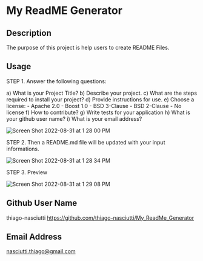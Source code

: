 # My ReadME Generator 

## Description
The purpose of this project is help users to create README Files.

## Usage

STEP 1. Answer the following questions:

a)  What is your Project Title?
b)  Describe your project.
c)  What are the steps required to install your project?
d)  Provide instructions for use.
e)  Choose a license:
    - Apache 2.0
    - Boost 1.0
    - BSD 3-Clause
    - BSD 2-Clause
    - No license
f)  How to contribute?
g)  Write tests for your application
h)  What is your github user name?
i)  What is your email address?

![Screen Shot 2022-08-31 at 1 28 00 PM](https://user-images.githubusercontent.com/108194923/187741756-bdf937de-637e-4260-8280-890c61386057.png)

STEP 2. Then a README.md file will be updated with your input informations.

![Screen Shot 2022-08-31 at 1 28 34 PM](https://user-images.githubusercontent.com/108194923/187741855-935dd640-4a28-4714-9174-303a23d5ada8.png)

STEP 3. Preview

![Screen Shot 2022-08-31 at 1 29 08 PM](https://user-images.githubusercontent.com/108194923/187741948-572cb0c0-deed-431f-aa3c-e1bb521431b2.png)

## Github User Name
thiago-nasciutti
https://github.com/thiago-nasciutti/My_ReadMe_Generator

## Email Address

nasciutti.thiago@gmail.com

